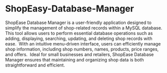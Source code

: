 # ShopEasy-Database-Manager

ShopEase Database Manager is a user-friendly application designed to simplify the management of shop-related records within a MySQL database. ﻿ This tool allows users to perform essential database operations such as adding, displaying, searching, updating, and deleting shop records with ease. ﻿ With an intuitive menu-driven interface, users can efficiently manage shop information, including shop numbers, names, products, price ranges, and offers. ﻿ Ideal for small businesses and retailers, ShopEase Database Manager ensures that maintaining and organizing shop data is both straightforward and efficient.
